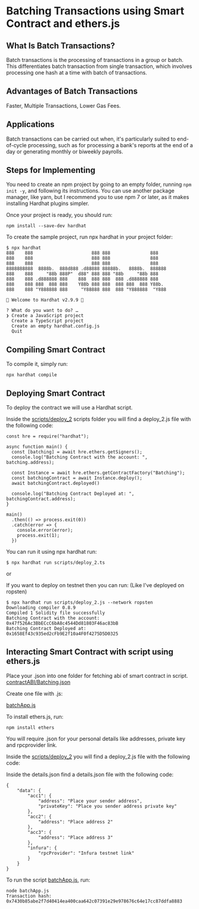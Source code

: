 # Batching Transactions using Smart Contract and ethers.js

## What Is Batch Transactions?

Batch transactions is the processing of transactions in a group or batch. This differentiates batch transaction from single transaction, which involves processing one hash at a time with batch of transactions.

## Advantages of Batch Transactions

Faster, Multiple Transactions, Lower Gas Fees.

## Applications

Batch transactions can be carried out when, it's particularly suited to end-of-cycle processing, such as for processing a bank's reports at the end of a day or generating monthly or biweekly payrolls.

## Steps for Implementing

You need to create an npm project by going to an empty folder, running ```npm init -y```, and following its instructions. You can use another package manager, like yarn, but I recommend you to use npm 7 or later, as it makes installing Hardhat plugins simpler.

Once your project is ready, you should run:

```
npm install --save-dev hardhat
```

To create the sample project, run npx hardhat in your project folder:
```
$ npx hardhat
888    888                      888 888               888
888    888                      888 888               888
888    888                      888 888               888
8888888888  8888b.  888d888 .d88888 88888b.   8888b.  888888
888    888     "88b 888P"  d88" 888 888 "88b     "88b 888
888    888 .d888888 888    888  888 888  888 .d888888 888
888    888 888  888 888    Y88b 888 888  888 888  888 Y88b.
888    888 "Y888888 888     "Y88888 888  888 "Y888888  "Y888

👷 Welcome to Hardhat v2.9.9 👷‍

? What do you want to do? …
❯ Create a JavaScript project
  Create a TypeScript project
  Create an empty hardhat.config.js
  Quit
```
## Compiling Smart Contract

To compile it, simply run:

```
npx hardhat compile
```

## Deploying Smart Contract

To deploy the contract we will use a Hardhat script.

Inside the <a href="https://github.com/Abdulbaqui07/Batching-Transactions/blob/master/scripts/deploy_2.js" />scripts/deploy_2</a> scripts folder you will find a deploy_2.js file with the following code:

```
const hre = require("hardhat");

async function main() {
  const [batching] = await hre.ethers.getSigners();
  console.log("Batching Contract with the account: ", batching.address);

  const Instance = await hre.ethers.getContractFactory("Batching");
  const batchingContract = await Instance.deploy();
  await batchingContract.deployed()

  console.log("Batching Contract Deployed at: ", batchingContract.address);
}

main()
  .then(() => process.exit(0))
  .catch(error => {
    console.error(error);
    process.exit(1);
  })
```

You can run it using npx hardhat run:

```
$ npx hardhat run scripts/deploy_2.ts
```

or

If you want to deploy on testnet then you can run: (Like I've deployed on ropsten)

```
$ npx hardhat run scripts/deploy_2.js --network ropsten
Downloading compiler 0.8.9
Compiled 1 Solidity file successfully
Batching Contract with the account:  0x47f526Ac3BbECcC6bA8c4544Dd81803F46ac83bB
Batching Contract Deployed at:  0x1658Ef43c935ed2cFb9E2f10a4F0f4275D5D0325
```

## Interacting Smart Contract with script using ethers.js

Place your <contract>.json into one folder for fetching abi of smart contract in script.
<a href="https://github.com/Abdulbaqui07/Batching-Transactions/blob/master/contractABI/Batching.json">contractABI/Batching.json</a>

Create one file with .js:

<a href="https://github.com/Abdulbaqui07/Batching-Transactions/blob/master/batchApp.js">batchApp.js</a>

To install ethers.js, run:

```
npm install ethers
```

You will require .json for your personal details like addresses, private key and rpcprovider link.

Inside the <a href="https://github.com/Abdulbaqui07/Batching-Transactions/blob/master/scripts/deploy_2.js" />scripts/deploy_2</a> you will find a deploy_2.js file with the following code:

Inside the <a hred="https://github.com/Abdulbaqui07/Batching-Transactions/blob/master/details.json">details.json</a>  find a details.json file with the following code:

```
{
    "data": {
        "acc1": {
            "address": "Place your sender address",
            "privateKey": "Place you sender address private key"
        },
        "acc2": {
            "address": "Place address 2"
        },
        "acc3": {
            "address": "Place address 3"
        },
        "infura": {
            "rpcProvider": "Infura testnet link"
        }
    }
}
```

To run the script <a href="https://github.com/Abdulbaqui07/Batching-Transactions/blob/master/batchApp.js">batchApp.js</a>, run:

```
node batchApp.js
Transaction hash:  0x7430b85abe2f7d40414ea400caa642c07391e29e978676c64e17cc87ddfa8883
```
